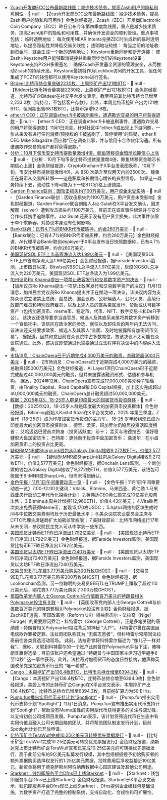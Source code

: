 - [Zcash开发商ECC公布最新路线图：减少技术债务，提高Zashi用户的隐私和可用性](https://electriccoin.co/blog/ecc-roadmap-q4-2025/) - 📰 null - 【Zcash开发商ECC公布最新路线图：减少技术债务，提高Zashi用户的隐私和可用性】金色财经报道，Zcash（ZEC）开发商Electronic Coin Company（ECC）昨日公布今年第四季度路线图，重点是减少技术债务，提高Zashi用户的隐私和可用性，并确保开发资金的顺利管理。重点事项包括： 
临时透明地址： 每次使用NEAR Intents兑换ZEC时生成新的临时透明地址，以提高隐私性并降低交易关联性； 
透明地址轮换： 每当之前的地址收到资金时，就会生成一个新的透明地址； 
Keystone重新同步和断开连接： 使Zashi-Keystone用户能够取消链接并重新同步他们的Keystone设备； 
Keystone支持P2SH多重签名： 确保Zcash开发基金资源的管理安全，从而推动Zcash的持续开发。Keystone最初将作为Lockbox访问的开发工具，但任何集成了PCZT的钱包都可以使用Keystone进行签名。
- [Bitdeer比特币持仓量突破2230枚，上周挖矿产出121枚BTC](https://x.com/BitdeerOfficial/status/1984490814425518538) - 📰 null - 【Bitdeer比特币持仓量突破2230枚，上周挖矿产出121枚BTC】金色财经报道，比特币矿企Bitdeer在社交平台发文表示，截至目前其比特币持仓已增至2,233.2枚（纯持仓，不包括客户存款）。此外，本周比特币挖矿产出为121枚BTC，但同期出售68.1枚BTC，比特币净增52.9枚。
- [ether.fi CEO：正在调查ether.fi卡被盗刷事件，遭遇欺诈交易的用户将获得退款](https://x.com/MikeSilagadze/status/1984275419005366545) - 📰 null - 【ether.fi CEO：正在调查ether.fi卡被盗刷事件，遭遇欺诈交易的用户将获得退款】11月1日消息，针对社区中“ether.fi或出现上下游问题，一张从来没有进行任何消费/预授权的卡被盗刷了，暂停使用”的质疑，ether.fi CEO Mike Silagadze 回应称“正在调查此事，并与信用卡合作伙伴沟通。所有遭遇欺诈交易的用户都将获得退款。”
- [分析：10月下旬币安比特币提款量激增4倍，鲸鱼转移资金暗示长期信心上涨](https://x.com/CryptoOnchain/status/1984497991785271784) - 📰 null - 【分析：10月下旬币安比特币提款量激增4倍，鲸鱼转移资金暗示长期信心上涨】金色财经报道，CryptoOnchain于X平台发表图表称，10月下旬，币安比特币提款量激增4倍，从 850 次飙升至仅两天内的3500次。 鲸鱼正在将币从交易所转移——这是积累和长期信心增长的典型信号。 如果这一趋势持续下去，流动性下降可能为下一轮BTC价格上涨铺路。
- [Garden Finance联创：因攻击损失约1100万美元，用户资金未受影响](https://x.com/jzgulati/status/1984127214959624421) - 📰 null - 【Garden Finance联创：因攻击损失约1100万美元，用户资金未受影响】金色财经报道，Garden Finance联合创始人Jaz Gulati在X平台发文确认，因求解器（solver）遭到攻击损失约1100万美元，目前正在调查事件根源并与安全合作伙伴携手追踪事件。Jaz Gulati还表示没有用户资金损失，此次事件仅限于单个求解器，对协议本身没有任何影响。
- [Bankr联创：已有4.7%的BNKR代币被质押，约合260万美元](https://x.com/0xDeployer/status/1984488253131801078) - 📰 null - 【Bankr联创：已有4.7%的BNKR代币被质押，约合260万美元】金色财经报道，AI代理平台Bankr联创deployer于X平台发布当日快照数据称，已有4.7%的BNKR代币被质押，约合260万美元。
- [美国现货SOL ETF上市首周净流入达1.99亿美元](https://farside.co.uk/sol/) - 📰 null - 【美国现货SOL ETF上市首周净流入达1.99亿美元】金色财经报道，据Farside Investors监测，上市四日以来，Bitwise的BSOL总净流入1.97亿美元，灰度的GSOL总净流入为220万美元，美国现货SOL ETF总净流入为1.99亿美元。
- [加州议员Ro Khanna提出一项禁止政客发行和交易数字资产的决议]() - 📰 null - 【加州议员Ro Khanna提出一项禁止政客发行和交易数字资产的决议】11月1日消息，加州民主党议员Ro Khanna提出并正在推动一项决议，该决议内容为支持众议院立法禁止总统、副总统、国会议员、公职候选人、公职人员、高级行政部门雇员和特别政府雇员，以及上述人员的直系亲属发行、赞助或认可数字资产（包括加密货币、meme币、稳定币、代币、NFT、数字交易卡和DeFi平台）。 
该决议还倡导要求当选官员、候选人及其直系亲属将其数字资产转移到一个盲信托中，该信托在政治家的参选、就任以及卸任后的两年内无法访问。该决议还支持要求政客、候选人及其家人“全面、及时地披露所有加密货币交易”。 
据报道，因共和党目前在众议院中占多数席位，故该决议不太可能在众议院通过。此外，该决议即使通过也需要通过立法程序将决议中的内容纳入法律。
- [市场消息：ChainOpera已于近期完成4,000万美元的融资，总融资超5000万美元](https://x.com/cryptobraveHQ/status/1984461800281354664) - 📰 null - 【市场消息：ChainOpera已于近期完成4,000万美元的融资，总融资超5000万美元】金色财经报道，AI Layer1项目ChainOpera已于近期完成超过40,000,000美元的融资，但并未披露该融资形式、估值和参与机构。 
据悉，2024年12月，ChainOpera宣布完成17,000,000美元种子轮融资，由Finality Capital、Road Capital和IDG Capital领投，加上这次完成超过40,000,000美元的融资，ChainOpera总计融资超过50,000,000美元。
- [数据：2025年Q3，18-25岁人群是印度最大的加密货币投资群体](https://x.com/simplykashif/status/1984467920626598283) - 📰 null - 【数据：2025年Q3，18-25岁人群是印度最大的加密货币投资群体】金色财经报道，Bitinning创始人Kashif Raza在X平台发文称，2025 年第三季度，Z世代（18-25岁）成为印度加密货币投资的主力军。 
18-25 岁年龄组现已成为印度最大的加密货币投资群体； 
德里、孟买、班加罗尔仍稳居投资活跃度榜首； 
艾哈迈达巴德首次跻身（投资活跃度）前十； 
孟买与海德拉巴：偏好稳健型大盘加密货币； 
巴特那：更倾向于投资中盘加密货币； 
斋浦尔：在小盘加密货币上的投资占比更高。
- [疑似BitMNR或SharpLink钱包从Galaxy Digital接收9,272枚ETH，价值3,577万美元]() - 📰 null - 【疑似BitMNR或SharpLink钱包从Galaxy Digital接收9,272枚ETH，价值3,577万美元】金色财经报道，据Onchain Lens监测，一个新创建的钱包从Galaxy Digital接收了9,272枚ETH，价值3,577万美元，该钱包可能属于BitMNR或SharpLink，但尚未得到确认。
- [金色午报 | 11月1日午间重要动态一览]() - 📰 null - 【金色午报 | 11月1日午间重要动态一览】7:00-12:00关键词：Vitalik、Bitmine、马来西亚、黄仁勋 
1.马来西亚央行启动三年代币化探索计划； 
2.英伟达CEO黄仁勋完成10亿美元股票出售； 
3.Bitmine本周共计增持112,960ETH，价值4.43亿美元； 
4.Vitalik再次卖出免费获得Meme币，套现15,170枚USDC； 
5.Aptos网络的区块生成时间与中位数交易费用均处于历史最低水平； 
6.美众议院农业委员会主席与CFTC代理主席磋商扩大加密监管权限； 
7.美财政部长：比特币网络运行17年从未关闭，参议院民主党人可从中学到一些东西。
- [美国现货比特币ETF昨日净流出1.792亿美元](https://x.com/FarsideUK/status/1984467330269577675) - 📰 null - 【美国现货比特币ETF昨日净流出1.792亿美元】金色财经报道，据Farside Investors监测，美国现货比特币ETF昨日净流出1.792亿美元。
- [美国现货以太坊ETF昨日净流出7240万美元](https://x.com/FarsideUK/status/1984467249562878342) - 📰 null - 【美国现货以太坊ETF昨日净流出7240万美元】金色财经报道，据Farside Investors监测，美国现货以太坊ETF昨日净流出7240万美元。
- [交易员9EEjTL花费3.77万美元购买300万枚GHOST](https://x.com/lookonchain/status/1984465530326241414) - 📰 null - 【交易员9EEjTL花费3.77万美元购买300万枚GHOST】金色财经报道，据Lookonchain监测，另一位聪明的交易员9EEjTL在TRUMP上赚取了超过110万美元后，刚花费3.77万美元购买了300万枚GHOST。
- [英国改革党内部人士George Cottrell与价值数百万美元的特朗普相关Polymarket投注有关联](https://protos.com/reform-uk-insider-george-cottrell-tied-to-trump-polymarket-bets-worth-millions/) - 📰 null - 【英国改革党内部人士George Cottrell与价值数百万美元的特朗普相关Polymarket投注有关联】金色财经报道，据ZachXBT透露，英国改革党（Reform UK）领袖奈杰尔・法拉奇（Nigel Farage）的重要顾问乔治・科特雷尔（George Cottrell），正是多笔关键的唐纳德・特朗普相关Polymarket投注背后的神秘 “大户”。 
科特雷尔曾在美国因电信欺诈罪被定罪。法拉奇团队称其为 “无薪志愿者”，但科特雷尔常陪同法拉奇前往各类竞选活动现场。 
此前，法拉奇曾将科特雷尔描述为 “像儿子一样对我”。 
据称，关联到科特雷尔的一个账户此前曾在Polymarket平台下注，赌特朗普赢得选举；目前该账户还希望通过 “特朗普与中国国家主席习近平握手6至10秒” 这一事件获利。此外，法拉奇对加密货币的态度日益接纳，他声称英国改革党是加密货币行业的 “唯一希望”。
- [Cango：本周挖矿产出136.4枚BTC，比特币总持仓增至6394.3枚](https://x.com/Cango_Group/status/1984209988672495907) - 📰 null - 【Cango：本周挖矿产出136.4枚BTC，比特币总持仓增至6394.3枚】金色财经报道，美股上市的比特币矿企Cango在X平台发文表示，本周挖矿产出136.4枚BTC，比特币总持仓已增至6394.3枚，目前挖矿算力为50 EH/s。
- [Pump.fun推出实用代币支持计划“Spotlight”](https://x.com/pumpspotlight) - 📰 null - 【Pump.fun推出实用代币支持计划“Spotlight”】11月1日消息，Pump.fun宣布推出实用代币支持计划“Spotlight”，帮助没有Meme属性的实用型代币获得更多的关注与流动性，以支持初创公司或项目发展。Pump.fun表示，该计划将筛选代币在生态中有实用价值且融入公司长期战略的团队，并将帮助团队制定发行计划，目前Spotlight计划已开放申请。
- [比特币矿企TeraWulf完成10.25亿美元可转换优先票据发行](https://www.globenewswire.com/news-release/2025/10/31/3178632/0/en/TeraWulf-Inc-Announces-Closing-of-1-025-Billion-0-00-Convertible-Notes-Offering.html) - 📰 null - 【比特币矿企TeraWulf完成10.25亿美元可转换优先票据发行】金色财经报道，纳斯达克上市比特币矿企TeraWulf宣布已完成10.25亿美元的可转换优先票据发行，高于此前公布的9亿美元私募发行规模，其中包括根据授予初始购买者的额外票据购买选择权发行的1.25亿美元票据，扣除费用后净收益接近10亿美元，新资金将用于德克萨斯州阿伯纳西数据中心园区建设及其他公司用途。
- [Starknet：钱包即服务平台Dfns已上线Starknet](https://x.com/Starknet/status/1984244083900977649) - 📰 null - 【Starknet：钱包即服务平台Dfns已上线Starknet】金色财经报道，Starknet于X平台发文表示，钱包即服务平台Dfns现已上线Starknet ，Dfns提供企业级钱包基础设施，为数字资产打造了完整的控制系统，支持自动化、合规性和可扩展性。
